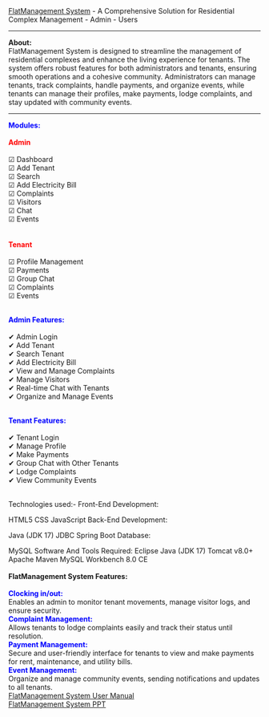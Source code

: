 <!DOCTYPE html>
<html lang="en">
<head>
    <meta charset="UTF-8">
    <meta name="viewport" content="width=device-width, initial-scale=1.0">
</head>
<body>
    <a href="" target="_blank">FlatManagement System</a> 
    - A Comprehensive Solution for Residential Complex Management
    - Admin
    - Users 
<hr>
<strong>About:</strong><br>
FlatManagement System is designed to streamline the management of residential complexes and enhance the living experience for tenants. The system offers robust features for both administrators and tenants, ensuring smooth operations and a cohesive community. Administrators can manage tenants, track complaints, handle payments, and organize events, while tenants can manage their profiles, make payments, lodge complaints, and stay updated with community events.
<hr>
<span style="color:blue"><strong>Modules:</strong></span><br> <br>
<span style="color:red"><strong>Admin</strong></span><br> <br>
<span>☑</span> Dashboard<br>
<span>☑</span> Add Tenant<br>
<span>☑</span> Search<br>
<span>☑</span> Add Electricity Bill<br>
<span>☑</span> Complaints<br>
<span>☑</span> Visitors<br>
<span>☑</span> Chat<br>
<span>☑</span> Events<br> <br>
<br>
<span style="color:red"><strong>Tenant</strong></span><br> <br>
<span>☑</span> Profile Management<br>
<span>☑</span> Payments<br>
<span>☑</span> Group Chat<br>
<span>☑</span> Complaints<br>
<span>☑</span> Events<br> <br>

<span style="color:blue"><strong>Admin Features:</strong></span><br><br>
<span>✔</span> Admin Login<br>
<span>✔</span> Add Tenant<br>
<span>✔</span> Search Tenant<br>
<span>✔</span> Add Electricity Bill<br>
<span>✔</span> View and Manage Complaints<br>
<span>✔</span> Manage Visitors<br>
<span>✔</span> Real-time Chat with Tenants<br>
<span>✔</span> Organize and Manage Events<br> <br>

<span style="color:blue"><strong>Tenant Features:</strong></span><br> <br>
<span>✔</span> Tenant Login<br>
<span>✔</span> Manage Profile<br>
<span>✔</span> Make Payments<br>
<span>✔</span> Group Chat with Other Tenants<br>
<span>✔</span> Lodge Complaints<br>
<span>✔</span> View Community Events<br> <br>

Technologies used:-
Front-End Development:

HTML5
CSS
JavaScript
Back-End Development:

Java (JDK 17)
JDBC
Spring Boot
Database:

MySQL
Software And Tools Required:
Eclipse
Java (JDK 17)
Tomcat v8.0+
Apache Maven
MySQL Workbench 8.0 CE
<br>
<br>
<strong>FlatManagement System Features:</strong> <br> <br>
<span style="color:blue"><strong>Clocking in/out:</strong></span><br>
Enables an admin to monitor tenant movements, manage visitor logs, and ensure security.
<br>
<span style="color:blue"><strong>Complaint Management:</strong></span><br>
Allows tenants to lodge complaints easily and track their status until resolution.
<br>
<span style="color:blue"><strong>Payment Management:</strong></span><br>
Secure and user-friendly interface for tenants to view and make payments for rent, maintenance, and utility bills.
<br>
<span style="color:blue"><strong>Event Management:</strong></span><br>
Organize and manage community events, sending notifications and updates to all tenants.
<br>
<a href="https://docs.google.com/document/d/1hXMZPamW0rlTI1zNgeQqfEBGkl33EXbfEaFWaYBZ_UM/edit?usp=sharing">FlatManagement System User Manual</a><br>
<a href="https://docs.google.com/presentation/d/1QON9TVj8j_rCrIRO0vFREHJ-epjPGcCE/edit?usp=sharing&ouid=108020917509383443842&rtpof=true&sd=true">FlatManagement System PPT</a>

</body>
</html>
